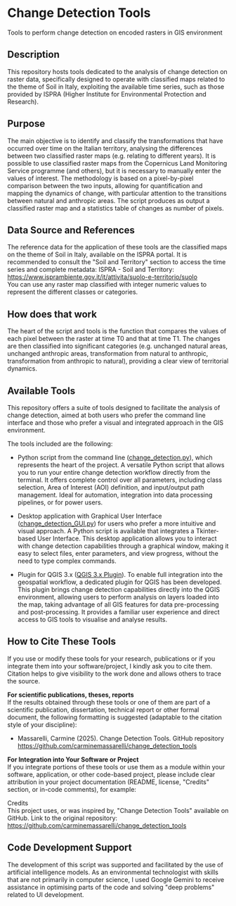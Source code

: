 # Change Detection Tools
Tools to perform change detection on encoded rasters in GIS environment
  
## Description
This repository hosts tools dedicated to the analysis of change detection on raster data, specifically designed to operate with classified maps related to the theme of Soil in Italy, exploiting the available time series, such as those provided by ISPRA (Higher Institute for Environmental Protection and Research).
  
## Purpose  
The main objective is to identify and classify the transformations that have occurred over time on the Italian territory, analysing the differences between two classified raster maps (e.g. relating to different years). It is possible to use classified raster maps from the Copernicus Land Monitoring Service programme (and others), but it is necessary to manually enter the values ​​of interest. The methodology is based on a pixel-by-pixel comparison between the two inputs, allowing for quantification and mapping the dynamics of change, with particular attention to the transitions between natural and anthropic areas. The script produces as output a classified raster map and a statistics table of changes as number of pixels.
  
## Data Source and References  
The reference data for the application of these tools are the classified maps on the theme of Soil in Italy, available on the ISPRA portal. It is recommended to consult the "Soil and Territory" section to access the time series and complete metadata: ISPRA - Soil and Territory: https://www.isprambiente.gov.it/it/attivita/suolo-e-territorio/suolo  
You can use any raster map classified with integer numeric values to represent the different classes or categories.
  
## How does that work  
The heart of the script and tools is the function that compares the values of each pixel between the raster at time T0 and that at time T1. The changes are then classified into significant categories (e.g. unchanged natural areas, unchanged anthropic areas, transformation from natural to anthropic, transformation from anthropic to natural), providing a clear view of territorial dynamics.
  
## Available Tools  
This repository offers a suite of tools designed to facilitate the analysis of change detection, aimed at both users who prefer the command line interface and those who prefer a visual and integrated approach in the GIS environment.

The tools included are the following:

- Python script from the command line ([change_detection.py](https://github.com/carminemassarelli/change_detection_tools/blob/main/change_detection.py)), which represents the heart of the project. A versatile Python script that allows you to run your entire change detection workflow directly from the terminal. It offers complete control over all parameters, including class selection, Area of Interest (AOI) definition, and input/output path management. Ideal for automation, integration into data processing pipelines, or for power users.

- Desktop application with Graphical User Interface ([change_detection_GUI.py](https://github.com/carminemassarelli/change_detection_tools/blob/main/change_detection_GUI.py)) for users who prefer a more intuitive and visual approach. A Python script is available that integrates a Tkinter-based User Interface. This desktop application allows you to interact with change detection capabilities through a graphical window, making it easy to select files, enter parameters, and view progress, without the need to type complex commands.

- Plugin for QGIS 3.x ([QGIS 3.x Plugin](https://github.com/carminemassarelli/change_detection_tools/blob/main/change_detection_plugin.zip)). To enable full integration into the geospatial workflow, a dedicated plugin for QGIS has been developed. This plugin brings change detection capabilities directly into the QGIS environment, allowing users to perform analysis on layers loaded into the map, taking advantage of all GIS features for data pre-processing and post-processing. It provides a familiar user experience and direct access to GIS tools to visualise and analyse results.
  
## How to Cite These Tools  
If you use or modify these tools for your research, publications or if you integrate them into your software/project, I kindly ask you to cite them. Citation helps to give visibility to the work done and allows others to trace the source.  
  
**For scientific publications, theses, reports**  
If the results obtained through these tools or one of them are part of a scientific publication, dissertation, technical report or other formal document, the following formatting is suggested (adaptable to the citation style of your discipline):  
- Massarelli, Carmine (2025). Change Detection Tools. GitHub repository https://github.com/carminemassarelli/change_detection_tools
  
**For Integration into Your Software or Project**  
If you integrate portions of these tools or use them as a module within your software, application, or other code-based project, please include clear attribution in your project documentation (README, license, "Credits" section, or in-code comments), for example:

Credits  
This project uses, or was inspired by, "Change Detection Tools" available on GitHub. Link to the original repository: https://github.com/carminemassarelli/change_detection_tools  
  
## Code Development Support  
The development of this script was supported and facilitated by the use of artificial intelligence models. As an environmental technologist with skills that are not primarily in computer science, I used Google Gemini to receive assistance in optimising parts of the code and solving "deep problems" related to UI development.
